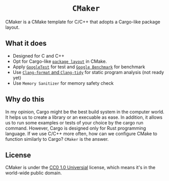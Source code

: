 <h1 align="center"><code>CMaker</code></h1>

CMaker is a CMake template for C/C++ that adopts a Cargo-like package layout.

## What it does
- Designed for C and C++
- Opt for Cargo-like [`package layout`](https://doc.rust-lang.org/cargo/guide/project-layout.html) in CMake.
- Apply [`GoogleTest`](https://github.com/google/googletest) for test and [`Google Benchmark`](https://github.com/google/benchmark) for benchmark
- Use [`Clang-format` and `Clang-tidy`](https://github.com/llvm/llvm-project) for static program analysis (not ready yet)
- Use `Memory Sanitizer` for memory safety check

## Why do this
In my opinion, Cargo might be the best build system in the computer world. It helps us to create a library or an execuable as ease. In addition, it allows us to run some examples or tests of your choice by the cargo run command. However, Cargo is designed only for Rust programming language. If we use C/C++ more often, how can we configure CMake to function similarly to Cargo? `CMaker` is the answer.

## License
CMaker is under the [CC0 1.0 Universial](./LICENSE) license, which means it's in the world-wide public domain.